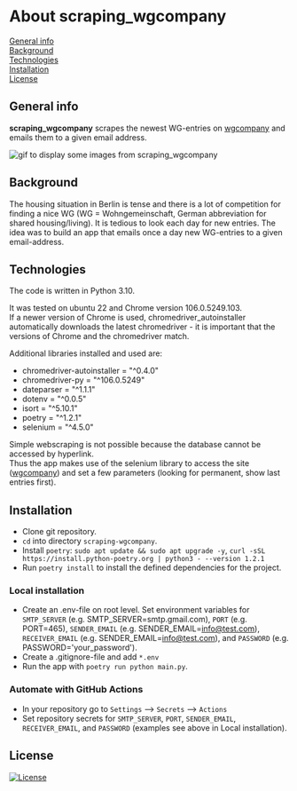 # About scraping_wgcompany
[General info](#general-info)  
[Background](#background)  
[Technologies](#technologies)  
[Installation](#installation)  
[License](#license)  


## General info
**scraping_wgcompany** scrapes the newest WG-entries on <a href="http://www.wgcompany.de/" target="_blank" 
rel="noopener noreferrer">wgcompany</a> and emails them to a given email address.

<img src="grail_upload.gif" alt="gif to display some images from scraping_wgcompany">


## Background
The housing situation in Berlin is tense and there is a lot of competition for finding a nice WG (WG = 
Wohngemeinschaft, German abbreviation for shared housing/living). It is tedious to look each day for new entries. 
The idea was to build an app that emails once a day new WG-entries to a given email-address.


## Technologies
The code is written in Python 3.10.  

It was tested on ubuntu 22 and Chrome version 106.0.5249.103.  
If a newer version of Chrome is used, chromedriver_autoinstaller automatically downloads the latest chromedriver - 
it is important that the versions of Chrome and the chromedriver match.  

Additional libraries installed and used are:  
* chromedriver-autoinstaller = "^0.4.0"
* chromedriver-py = "^106.0.5249"
* dateparser = "^1.1.1"
* dotenv = "^0.0.5"
* isort = "^5.10.1"
* poetry = "^1.2.1"
* selenium = "^4.5.0"

Simple webscraping is not possible because the database cannot be accessed by hyperlink.  
Thus the app makes use of the selenium library to access the site
(<a href="http://www.wgcompany.de/cgi-bin/seite?st=1&mi=20&li=100" target="_blank" rel="noopener 
noreferrer">wgcompany</a>) and set a few parameters (looking for permanent, show last entries first).


## Installation
* Clone git repository.  
* `cd` into directory `scraping-wgcompany`.  
* Install `poetry`: `sudo apt update && sudo apt upgrade -y`, `curl -sSL https://install.python-poetry.org | python3 - --version 1.2.1`
* Run `poetry install` to install the defined dependencies for the project. 

### Local installation
* Create an .env-file on root level. Set environment variables for `SMTP_SERVER` (e.g. SMTP_SERVER=smtp.gmail.com), 
  `PORT` (e.g. PORT=465), `SENDER_EMAIL` (e.g. SENDER_EMAIL=info@test.com), `RECEIVER_EMAIL` (e.g. 
  SENDER_EMAIL=info@test.com), and `PASSWORD` (e.g. PASSWORD='your_password').
* Create a .gitignore-file and add `*.env`
* Run the app with `poetry run python main.py`.

### Automate with GitHub Actions
* In your repository go to `Settings` --> `Secrets` --> `Actions`
* Set repository secrets for `SMTP_SERVER`, `PORT`, `SENDER_EMAIL`, `RECEIVER_EMAIL`, and `PASSWORD` (examples see 
  above in Local installation).


## License
[![License](http://img.shields.io/:license-mit-blue.svg?style=flat-square)](http://badges.mit-license.org)
